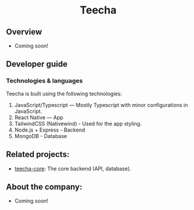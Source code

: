 <h1 align="center">Teecha</h1>

## Overview

- Coming soon!

## Developer guide

### Technologies & languages

Teecha is built using the following technologies:

1. JavaScript/Typescript — Mostly Typescript with minor configurations in JavaScript.
2. React Native — App
3. TailwindCSS (Nativewind) - Used for the app styling.
3. Node.js + Express - Backend
4. MongoDB - Database

## Related projects:

- [teecha-core](https://github.com/vinyldayzlab/teecha-core): The core backend (API, database).

## About the company:

- Coming soon!
